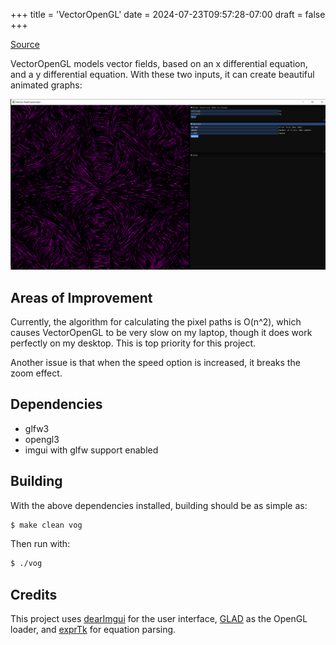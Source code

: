 +++
title = 'VectorOpenGL'
date = 2024-07-23T09:57:28-07:00
draft = false
+++

[Source](https://github.com/redawl/VectorOpenGL)

VectorOpenGL models vector fields, based on an x differential equation, and a y differential equation. With these two inputs, it can create beautiful animated graphs:

![Image1](https://github.com/redawl/VectorOpenGL/blob/main/docs/imgs/graph.png?raw=true)

## Areas of Improvement

Currently, the algorithm for calculating the pixel paths is O(n^2), which causes VectorOpenGL to be very slow on my laptop, though it does work perfectly on my desktop. This is top priority for this project.

Another issue is that when the speed option is increased, it breaks the zoom effect.

## Dependencies
- glfw3
- opengl3
- imgui with glfw support enabled

## Building
With the above dependencies installed, building should be as simple as:
```bash
$ make clean vog
```

Then run with:
```bash
$ ./vog
```

## Credits
This project uses [dearImgui](https://github.com/ocornut/imgui) for the user interface, [GLAD](https://glad.dav1d.de/) as the OpenGL loader, and [exprTk](http://www.partow.net/programming/exprtk/) for equation parsing.

